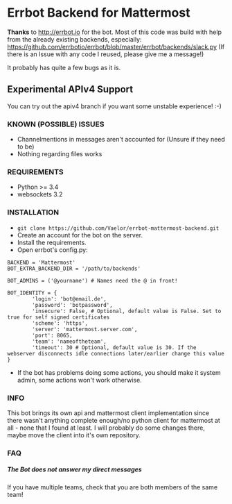 # Errbot Backend for Mattermost

**Thanks** to http://errbot.io for the bot.
Most of this code was build with help from the already existing backends,
especially:
https://github.com/errbotio/errbot/blob/master/errbot/backends/slack.py
(If there is an Issue with any code I reused, please give me a message!)

It probably has quite a few bugs as it is.
## Experimental APIv4 Support
You can try out the apiv4 branch if you want some unstable experience! :-)

### KNOWN (POSSIBLE) ISSUES

- Channelmentions in messages aren't accounted for (Unsure if they need to be)
- Nothing regarding files works

### REQUIREMENTS
- Python >= 3.4
- websockets 3.2

### INSTALLATION

- `git clone https://github.com/Vaelor/errbot-mattermost-backend.git`
- Create an account for the bot on the server.
- Install the requirements.
- Open errbot's config.py:

```
BACKEND = 'Mattermost'
BOT_EXTRA_BACKEND_DIR = '/path/to/backends'

BOT_ADMINS = ('@yourname') # Names need the @ in front!

BOT_IDENTITY = {
        'login': 'bot@email.de',
        'password': 'botpassword',
        'insecure': False, # Optional, default value is False. Set to true for self signed certificates
        'scheme': 'https',
        'server': 'mattermost.server.com',
        'port': 8065,
        'team': 'nameoftheteam',
        'timeout': 30 # Optional, default value is 30. If the webserver disconnects idle connections later/earlier change this value
}
```

- If the bot has problems doing some actions, you should make it system admin, some actions won't work otherwise.

### INFO

This bot brings its own api and mattermost client implementation
since there wasn't anything complete enough/no python client for mattermost at all - none that I found at least.
I will probably do some changes there, maybe move the client into it's own repository.

### FAQ

##### The Bot does not answer my direct messages
If you have multiple teams, check that you are both members of the same team!

